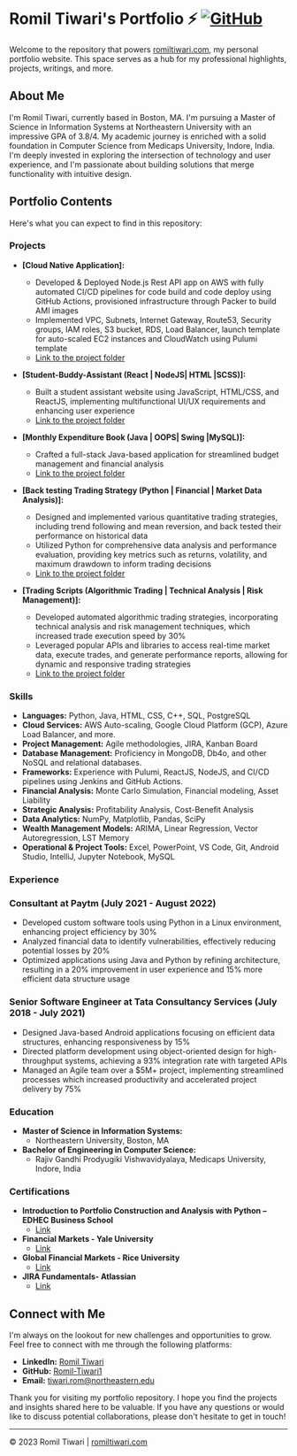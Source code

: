 # Romil Tiwari's Portfolio ⚡️ [![GitHub](https://img.shields.io/github/license/saadpasta/developer-portfolio?color=blue)](https://github.com/saadpasta/developerFolio/blob/master/LICENSE)


Welcome to the repository that powers [romiltiwari.com](http://romiltiwari.com), my personal portfolio website. This space serves as a hub for my professional highlights, projects, writings, and more.

## About Me

I'm Romil Tiwari, currently based in Boston, MA. I'm pursuing a Master of Science in Information Systems at Northeastern University with an impressive GPA of 3.8/4. My academic journey is enriched with a solid foundation in Computer Science from Medicaps University, Indore, India. I'm deeply invested in exploring the intersection of technology and user experience, and I'm passionate about building solutions that merge functionality with intuitive design.

## Portfolio Contents

Here's what you can expect to find in this repository:

### Projects
- **[Cloud Native Application]:**
  - Developed & Deployed Node.js Rest API app on AWS with fully automated CI/CD pipelines for code build
    and code deploy using GitHub Actions, provisioned infrastructure through Packer to build AMI images 
  - Implemented VPC, Subnets, Internet Gateway, Route53, Security groups, IAM roles, S3 bucket, RDS, Load
    Balancer, launch template for auto-scaled EC2 instances and CloudWatch using Pulumi template
  - [Link to the project folder](https://github.com/Romil-Tiwari1/webapp)

- **[Student-Buddy-Assistant (React | NodeJS| HTML |SCSS)]:**
  - Built a student assistant website using JavaScript, HTML/CSS, and ReactJS, implementing multifunctional UI/UX
    requirements and enhancing user experience 
  - [Link to the project folder](https://github.com/Romil-Tiwari1/Student-Buddy-Assistant)

- **[Monthly Expenditure Book (Java | OOPS| Swing |MySQL)]:**
  - Crafted a full-stack Java-based application for streamlined budget management and financial analysis 
  - [Link to the project folder](https://github.com/Romil-Tiwari1/Monthly-Expenditure-Book)

- **[Back testing Trading Strategy (Python | Financial | Market Data Analysis)]:**
  - Designed and implemented various quantitative trading strategies, including trend following and mean
    reversion, and back tested their performance on historical data
  - Utilized Python for comprehensive data analysis and performance evaluation, providing key metrics such
    as returns, volatility, and maximum drawdown to inform trading decisions
  - [Link to the project folder](https://github.com/Romil-Tiwari1/Backtest-Trading-Strategy)

- **[Trading Scripts (Algorithmic Trading | Technical Analysis | Risk Management)]:**
  - Developed automated algorithmic trading strategies, incorporating technical analysis and risk management
techniques, which increased trade execution speed by 30%
  - Leveraged popular APIs and libraries to access real-time market data, execute trades, and generate
    performance reports, allowing for dynamic and responsive trading strategies
  - [Link to the project folder](https://github.com/Romil-Tiwari1/Trading-Scripts)

### Skills

- **Languages:** Python, Java, HTML, CSS, C++, SQL, PostgreSQL
- **Cloud Services:** AWS Auto-scaling, Google Cloud Platform (GCP), Azure Load Balancer, and more.
- **Project Management:** Agile methodologies, JIRA, Kanban Board
- **Database Management:** Proficiency in MongoDB, Db4o, and other NoSQL and relational databases.
- **Frameworks:** Experience with Pulumi, ReactJS, NodeJS, and CI/CD pipelines using Jenkins and GitHub Actions.
- **Financial Analysis:** Monte Carlo Simulation, Financial modeling, Asset Liability
- **Strategic Analysis:** Profitability Analysis, Cost-Benefit Analysis
- **Data Analytics:** NumPy, Matplotlib, Pandas, SciPy
- **Wealth Management Models:** ARIMA, Linear Regression, Vector Autoregression, LST Memory
- **Operational & Project Tools:** Excel, PowerPoint, VS Code, Git, Android Studio, IntelliJ, Jupyter Notebook, MySQL



### Experience

### Consultant at Paytm (July 2021 - August 2022)
- Developed custom software tools using Python in a Linux environment, enhancing project efficiency by 30%
- Analyzed financial data to identify vulnerabilities, effectively reducing potential losses by 20%
- Optimized applications using Java and Python by refining architecture, resulting in a 20% improvement in
user experience and 15% more efficient data structure usage

### Senior Software Engineer at Tata Consultancy Services (July 2018 - July 2021)
- Designed Java-based Android applications focusing on efficient data structures, enhancing responsiveness
by 15%
- Directed platform development using object-oriented design for high-throughput systems, achieving a 93%
integration rate with targeted APIs
- Managed an Agile team over a $5M+ project, implementing streamlined processes which increased
productivity and accelerated project delivery by 75%

### Education

- **Master of Science in Information Systems:** 
  - Northeastern University, Boston, MA
- **Bachelor of Engineering in Computer Science:** 
  - Rajiv Gandhi Prodyugiki Vishwavidyalaya, Medicaps University, Indore, India

### Certifications

- **Introduction to Portfolio Construction and Analysis with Python – EDHEC Business School** 
  - [Link](https://www.coursera.org/account/accomplishments/certificate/HB5N3P2AHAJ5)
- **Financial Markets - Yale University** 
  - [Link](https://www.coursera.org/account/accomplishments/certificate/WT7CCK6EFGEK)
- **Global Financial Markets - Rice University** 
  - [Link](https://www.coursera.org/account/accomplishments/certificate/EX86332S7YDJ)
- **JIRA Fundamentals- Atlassian** 
  - [Link](https://university.atlassian.com/student/award/7ZnDPqvYfZM9w6J4uE9m8EqS)


## Connect with Me

I'm always on the lookout for new challenges and opportunities to grow. Feel free to connect with me through the following platforms:

- **LinkedIn:** [Romil Tiwari](https://www.linkedin.com/in/romil-tiwari/)
- **GitHub:** [Romil-Tiwari1](https://github.com/Romil-Tiwari1)
- **Email:** [tiwari.rom@northeastern.edu](mailto:tiwari.rom@northeastern.edu)

Thank you for visiting my portfolio repository. I hope you find the projects and insights shared here to be valuable. If you have any questions or would like to discuss potential collaborations, please don't hesitate to get in touch!

---

© 2023 Romil Tiwari | [romiltiwari.com](http://romiltiwari.com)
